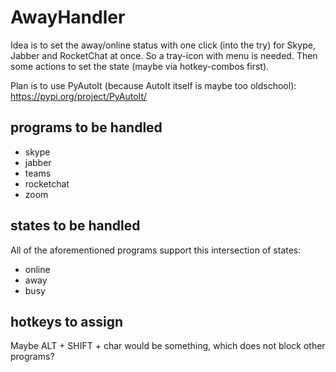 # AwayHandler

Idea is to set the away/online status with one click (into the try) for Skype, Jabber and RocketChat at once.
So a tray-icon with menu is needed. Then some actions to set the state (maybe via hotkey-combos first).

Plan is to use PyAutoIt (because AutoIt itself is maybe too oldschool): <https://pypi.org/project/PyAutoIt/>

## programs to be handled
* skype
* jabber
* teams
* rocketchat
* zoom

## states to be handled
All of the aforementioned programs support this intersection of states:
* online
* away
* busy

## hotkeys to assign
Maybe ALT + SHIFT + char would be something, which does not block other programs?
